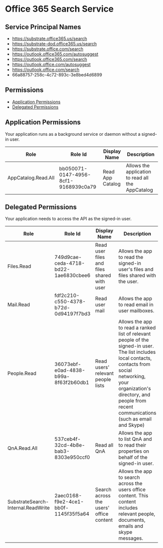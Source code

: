 # Office 365 Search Service
## Service Principal Names
- https://substrate.office365.us/search
- https://substrate-dod.office365.us/search
- https://substrate.office.com/search
- https://outlook.office365.com/autosuggest
- https://outlook.office365.com/search
- https://outlook.office.com/autosuggest
- https://outlook.office.com/search
- 66a88757-258c-4c72-893c-3e8bed4d6899

 ## Permissions
- [Application Permissions](#application-permissions)
- [Delegated Permissions](#delegated-permissions)

## Application Permissions
Your application runs as a background service or daemon without a signed-in user.

| Role | Role Id | Display Name | Description |
|---|---|---|---|
| AppCatalog.Read.All | bb050071-0147-4956-8cf1-9168939c0a79 | Read App Catalog | Allows the application to read all the AppCatalog |

## Delegated Permissions
Your application needs to access the API as the signed-in user. 

| Role | Role Id | Display Name | Description |
|---|---|---|---|
| Files.Read | 749d9cae-ceda-4718-bd22-1ae6830cbee6 | Read user files and files shared with user | Allows the app to read the signed-in user's files and files shared with the user. |
| Mail.Read | fdf2c210-c550-4378-b72d-0d94197f7bd3 | Read user mail | Allows the app to read email in user mailboxes. |
| People.Read | 36073ebf-e0ad-4838-b99a-8f63f2b60db1 | Read users' relevant people lists | Allows the app to read a ranked list of relevant people of the signed-in user. The list includes local contacts, contacts from social networking, your organization's directory, and people from recent communications (such as email and Skype) |
| QnA.Read.All | 537ceb4f-32cd-4b8e-bab3-8303e950ccf0 | Read all QnA | Allows the app to list QnA and to read their properties on behalf of the signed-in user.  |
| SubstrateSearch-Internal.ReadWrite | 2aec0168-f9e2-4ce1-bb0f-1145f35f5a64 | Search across the users' office content | Allows the app to search across the users office content. This content includes relevant people, documents, emails and skype messages. |

